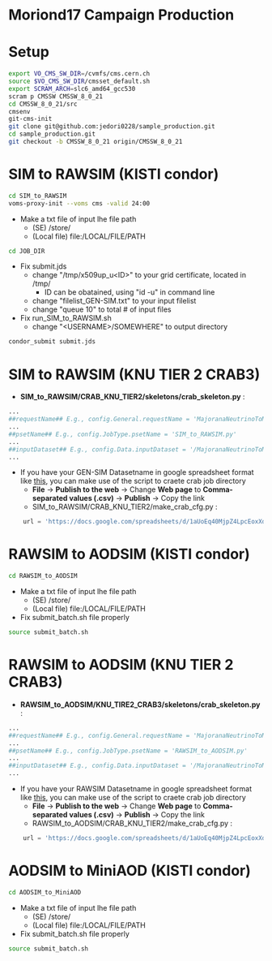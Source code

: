 Moriond17 Campaign Production
====

# Setup
```bash
export VO_CMS_SW_DIR=/cvmfs/cms.cern.ch
source $VO_CMS_SW_DIR/cmsset_default.sh
export SCRAM_ARCH=slc6_amd64_gcc530
scram p CMSSW CMSSW_8_0_21
cd CMSSW_8_0_21/src
cmsenv
git-cms-init
git clone git@github.com:jedori0228/sample_production.git
cd sample_production.git
git checkout -b CMSSW_8_0_21 origin/CMSSW_8_0_21
```

# SIM to RAWSIM (KISTI condor)
```bash
cd SIM_to_RAWSIM
voms-proxy-init --voms cms -valid 24:00
```
* Make a txt file of input lhe file path
  * (SE)  /store/<SOMEWHERE>
  * (Local file) file:/LOCAL/FILE/PATH
```bash
cd JOB_DIR
```
* Fix submit.jds
  * change "/tmp/x509up_u\<ID\>" to your grid certificate, located in /tmp/
    * ID can be obatained, using "id -u" in command line
  * change "filelist_GEN-SIM.txt" to your input filelist
  * change "queue 10" to total # of input files
* Fix run_SIM_to_RAWSIM.sh
  * change "\<USERNAME\>/SOMEWHERE" to output directory
```bash
condor_submit submit.jds
```

# SIM to RAWSIM (KNU TIER 2 CRAB3)

* **SIM_to_RAWSIM/CRAB_KNU_TIER2/skeletons/crab_skeleton.py** :
```python
...
##requestName## E.g., config.General.requestName = 'MajoranaNeutrinoToMuMuMu_M-40_CMSSW_8_0_21_RAWSIM'
...
##psetName## E.g., config.JobType.psetName = 'SIM_to_RAWSIM.py'
...
##inputDataset## E.g., config.Data.inputDataset = '/MajoranaNeutrinoToMuMuMu_M-150/jskim-CMSSW_7_1_18_GEN-SIM-c2345211336d5844e3ea1a8a7fbfc845/USER'
...
```
* If you have your GEN-SIM Datasetname in google spreadsheet format like [this](https://docs.google.com/spreadsheets/d/1aUoEq40MjpZ4LpcEoxXdd9-prrDmJkWWgeKPLPsmBhk/edit?usp=sharing), you can make use of the script to craete crab job directory
  * **File** -> **Publish to the web** -> Change **Web page** to **Comma-separated values (.csv)** -> **Publish** -> Copy the link
  * SIM_to_RAWSIM/CRAB_KNU_TIER2/make_crab_cfg.py :
```python
    url = 'https://docs.google.com/spreadsheets/d/1aUoEq40MjpZ4LpcEoxXdd9-prrDmJkWWgeKPLPsmBhk/pub?gid=0&single=true&output=csv'
```

# RAWSIM to AODSIM (KISTI condor)
```bash
cd RAWSIM_to_AODSIM
```
* Make a txt file of input lhe file path
  * (SE)  /store/<SOMEWHERE>
  * (Local file) file:/LOCAL/FILE/PATH
* Fix submit_batch.sh file properly
```bash
source submit_batch.sh
```

# RAWSIM to AODSIM (KNU TIER 2 CRAB3)

* **RAWSIM_to_AODSIM/KNU_TIRE2_CRAB3/skeletons/crab_skeleton.py** :
```python
...
##requestName## E.g., config.General.requestName = 'MajoranaNeutrinoToMuMuMu_M-40_CMSSW_8_0_21_AODSIM'
...
##psetName## E.g., config.JobType.psetName = 'RAWSIM_to_AODSIM.py'
...
##inputDataset## E.g., config.Data.inputDataset = '/MajoranaNeutrinoToMuMuMu_M-5/jskim-CMSSW_8_0_21_RAWSIM-16ca0fac1b892ff3c3d45d801745cbbf/USER'
...
```
* If you have your RAWSIM Datasetname in google spreadsheet format like [this](https://docs.google.com/spreadsheets/d/1aUoEq40MjpZ4LpcEoxXdd9-prrDmJkWWgeKPLPsmBhk/edit?usp=sharing), you can make use of the script to craete crab job directory
  * **File** -> **Publish to the web** -> Change **Web page** to **Comma-separated values (.csv)** -> **Publish** -> Copy the link
  * RAWSIM_to_AODSIM/CRAB_KNU_TIER2/make_crab_cfg.py :
```python
    url = 'https://docs.google.com/spreadsheets/d/1aUoEq40MjpZ4LpcEoxXdd9-prrDmJkWWgeKPLPsmBhk/pub?gid=0&single=true&output=csv'
```

# AODSIM to MiniAOD (KISTI condor)
```bash
cd AODSIM_to_MiniAOD
```
* Make a txt file of input lhe file path
  * (SE)  /store/<SOMEWHERE>
  * (Local file) file:/LOCAL/FILE/PATH
* Fix submit_batch.sh file properly
```bash
source submit_batch.sh
